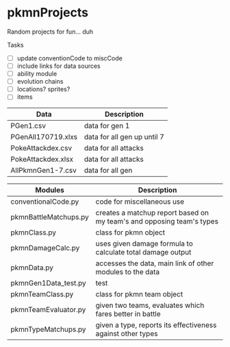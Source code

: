 # pkmnProjects
Random projects for fun... duh  

Tasks
- [ ] update conventionCode to miscCode
- [ ] include links for data sources
- [ ] ability module
- [ ] evolution chains 
- [ ] locations? sprites?
- [ ] items

Data | Description
----|----
PGen1.csv | data for gen 1
PGenAll170719.xlxs | data for all gen up until 7
PokeAttackdex.csv | data for all attacks
PokeAttackdex.xlsx | data for all attacks
AllPkmnGen1-7.csv | data for all gen

Modules | Description
----|----
conventionalCode.py | code for miscellaneous use  
pkmnBattleMatchups.py | creates a matchup report based on my team's and opposing team's types  
pkmnClass.py | class for pkmn object
pkmnDamageCalc.py | uses given damage formula to calculate total damage output
pkmnData.py | accesses the data, main link of other modules to the data
pkmnGen1Data_test.py | test
pkmnTeamClass.py | class for pkmn team object
pkmnTeamEvaluator.py | given two teams, evaluates which fares better in battle
pkmnTypeMatchups.py  | given a type, reports its effectiveness against other types
